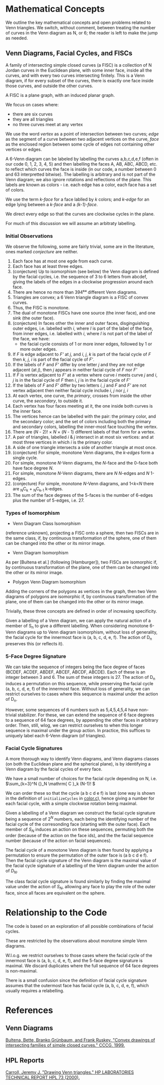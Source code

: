 # Mathematical Concepts

We outline the key mathematical concepts and open problems related to Venn triangles.
We switch, without comment, between treating the number of curves in the Venn diagram as N, or 6; 
the reader is left to make the jump as needed.


## Venn Diagrams, Facial Cycles, and FISCs

A family of intersecting simple closed curves (a FISC) is a collection of N Jordan curves in the Euclidean plane, with some inner face, inside all the curves, and with every two curves intersecting finitely. This is a Venn diagram, if for every subset of the curves, there is exactly one face inside those curves, and outside the other curves.

A FISC is a plane graph, with an induced planar graph.

We focus on cases where:
- there are six curves
- they are all triangles
- no three curves meet at any vertex

We use the word _vertex_ as a point of intersection between two curves; _edge_ as the segment of a curve between two adjacent vertices on the curve, _face_ as the enclosed region between some cycle of edges not containing other vertices or edges.


A 6-Venn diagram can be labeled by labelling the curves a,b,c,d,e,f (often in our code 0, 1, 2, 3, 4, 5) and then labelling the faces A, AB, ABC, ABCD, etc. to reflect which curves the face is inside (in our code, a number between 0 and 63 interpretted bitwise). The labelling is arbitrary and is not part of the Venn diagram; we also ignore rotations and reflections of the plane. This labels are known as colors - i.e. each edge has a color, each face has a set of colors.

We use the term _k-face_ for a face lablled by _k_ colors; and _k-edge_ for an edge lying between a _k-face_ and a _(k-1)-face_.

We direct every edge so that the curves are clockwise cycles in the plane.

For much of this discussion we will assume an arbitraty labelling.

### Initial Observations

We observe the following, some are fairly trivial, some are in the literature, ones marked _conjecture_ are neither.

1. Each face has at most one egde from each curve.
1. Each face has at least three edges.
1. (conjecture) Up to isomorphism (see below) the Venn diagram is defined by the facial cycles, 
   i.e. the sequence of 3 to 6 letters from abcdef, giving the labels of the edges in a clockwise progression 
   around each face.
1. There are hence no more than 394⁶⁴ different Venn diagrams.
1. Triangles are convex; a 6 Venn triangle diagram is a FISC of convex curves.
1. Thus, the FISC is monotone.
1. The dual of monotone FISCs have one source (the inner face), and one sink (the outer face).
1. (conjecture) In faces other the inner and outer faces, disginguishing outer edges, i.e. labelled with _i_, 
   where _I_  is part of the label of the face, from inner edges, i.e. labelled with _i_, where _I_ is not 
   part of the label of the face, we have:
    - the facial cycle consists of 1 or more inner edges, followed by 1 or more outer edges.
1. If _F_ is edge adjacent to _F'_ at _j_, and _i_, _j_, _k_ is part of the facial cycle of _F_ then _k_, _j_, _i_ is 
   part of the facial cycle of _F'_.
1. If the labels of _F_ and _F'_ differ by one letter _j_ and they are not edge adjacent (at _j_), then _j_ appears in 
   neither facial cycle of _F_ nor _F'_
1. If _F_ is vertex adjacent to _F'_ at a vertex where curve _i_ meets curve _j_ and _i_, _j_ is in the 
   facial cycle of _F_ then _i_, _j_ is in the facial cycle of _F'_
1. If the labels of _F_ and _F'_ differ by two letters _i_, _j_ and _F_ and _F'_ are not vertex adjacent then neither 
   facial cycle include _i_, _j_ nor _j_, _i_
1. At each vertex, one curve, the _primary_, crosses from inside the other curve, the  _secondary_, to
   outside it.
1. Each vertex has four faces meeting at it, the one inside both curves is the inner face.
1. The vertices hence can be labelled with the pair: the primary color, and the secondary color; and the set of colors
   including both the primary and secondary colors, labelling the inner-most face touching the vertex.
1. There are (_N_ - 2)! × _N_ × (_N_ - 1) different labels of that form for a vertex.
1. A pair of triangles, labelled _i_ & _j_ intersect in at most six vertices: and at most three vertices
   in which _i_ is the primary color.
1. A side of one triangle intersects a side of another triangle at most once.
1. (conjecture) For simple, monotone Venn diagrams, the _k-edges_ form a single cycle.
1. For simple, monotone _N_-Venn diagrams, the _N_-face and the 0-face both have face degree _N_.
1. For simple, monotone _N_-Venn diagrams, there are _N_ _N_-edges and _N_ 1-edges.
1. (conjecture) For simple, monotone _N_-Venn diagrams, and 1<_k_<_N_ 
   there are <sub>N</sub>C<sub>k</sub> + <sub>N</sub>C<sub>k-1</sub> k-edges.
1. The sum of the face degrees of the 5-faces is the number of 6-edges plus the number of 5-edges, i.e. 27. 

### Types of Isomorphism

- Venn Diagram Class Isomorphism

(reference unknown), projecting a FISC onto a sphere, then two FISCs are in the same class, if, by continuous transformation of the sphere, one of them can be changed into the other or its mirror image.

- Venn Diagram Isomorphism

As per [Bultena et al.] (following [Hamburger]), two FISCs are isomorphic if, by continuous transformation of the plane,
one of them can be changed into the other or its mirror image.

- Polygon Venn Diagram Isomorphism

Adding the corners of the polygons as vertices in the graph, then two Venn diagrams of polygons are isomorphic if, 
by continuous transformation of the plane, one of them can be changed into the other or its mirror image.

Trivially, these three concepts are defined in order of increasing specificity.

Given a labelling of a Venn diagram, we can apply the natural action of a member of S<sub>n</sub> to give a different labelling.
When considering monotone 6-Venn diagrams up to Venn diagram isomorphism, without loss of generality, the facial cycle for the innermost face is (a, b, c, d, e, f). The action of D<sub>n</sub> preserves this (or reflects it).

### 5-Face Degree Signature

We can take the sequence of integers being the face degree of faces (BCDEF, ACDEF, ABDEF, ABCEF, ABCDF, ABCDE). 
Each of these is an integer between 3 and 6. The sum of these integers is 27.
The action of D<sub>n</sub> induces a permutation on this sequence, while preserving the facial cycle (a, b, c, d, e, f) of the innermost face. Without loss of generality, we can restrict ourselves to cases where 
this sequence is maximal under the action of  D<sub>n</sub>.

However, some sequences of 6 numbers such as 5,4,5,4,5,4 have non-trivial stabilizer. For these, we can extend the sequence 
of 6 face degrees to a sequence of 64 face degrees, by appending the other faces in arbitrary order. Then, still, wlog, we can restrict ourselves to when this longer sequence is maximal under the group action. In practice, this suffices to uniquely label each 6-Venn diagram (of triangles).

### Facial Cycle Signatures

A more thorough way to identify Venn diagrams, and Venn diagrams classes (on both the Euclidean plane and the spherical plane), 
is by identifying a Venn diagram by the facial cycles of every face.

We have a small number of choices for the facial cycle depending on N, i.e. $\sum_{k=3}^N {}_N \mathrm{ C }_k (N-1)! $

We can order these so that the cycle (a b c d e f) is last (one way is shown in the definition of `initializeCycles` in [color.c](../color.c)), hence giving a number for each facial cycle, with a simple clockwise rotation being maximal. 

Given a labelling of a Venn diagram we construct the facial cycle signature being
a sequence of $2^N$ numbers, each being the identifying number of the facial cycle of the corresonding face 
(starting with the outer face). Each member of $S_N$ induces an action on these sequences, permuting both the order (because of the action on the face ids), and the the facial sequence number (because of the action on facial sequences).

The facial cycle of a monotone Venn diagram is then found by applying a permutation to ensure the permutation 
of the outer face is (a b c d e f). Then the facial cycle signature of the Venn diagram is the maximal value of the
facial cycle signature of a labelling of the Venn diagram under the action of $D_N$.

The class facial cycle signature is found similarly by finding the maximal value under the action of $S_N$, allowing
any face to play the role of the outer face, since all faces are equivalent on the sphere.

# Relationship to the Code

The code is based on an exploration of all possible combinations of facial cycles.

These are restricted by the observations about monotone simple Venn diagrams.

W.l.o.g. we restrict ourselves to those cases where the facial cycle of the innermost face is (a, b, c, d,  e, f),
and the 5-face degree signature is maximal.
We discard duplicates where the full sequence of 64 face degrees is non-maximal.

There is a small confusion since the definition of facial cycle signature assumes that the outermost face has facial cycle (a, b, c, d, e, f), which usually requires a relabelling.

# References

## Venn Diagrams
[Bultena, Bette, Branko Grünbaum, and Frank Ruskey. "Convex drawings of intersecting families of simple closed curves." CCCG. 1999.](https://www.cccg.ca/proceedings/1999/c14.pdf)

## HPL Reports
[Carroll, Jeremy J. "Drawing Venn triangles." HP LABORATORIES TECHNICAL REPORT HPL 73 (2000).](https://shiftleft.com/mirrors/www.hpl.hp.com/techreports/2000/HPL-2000-73.pdf)
